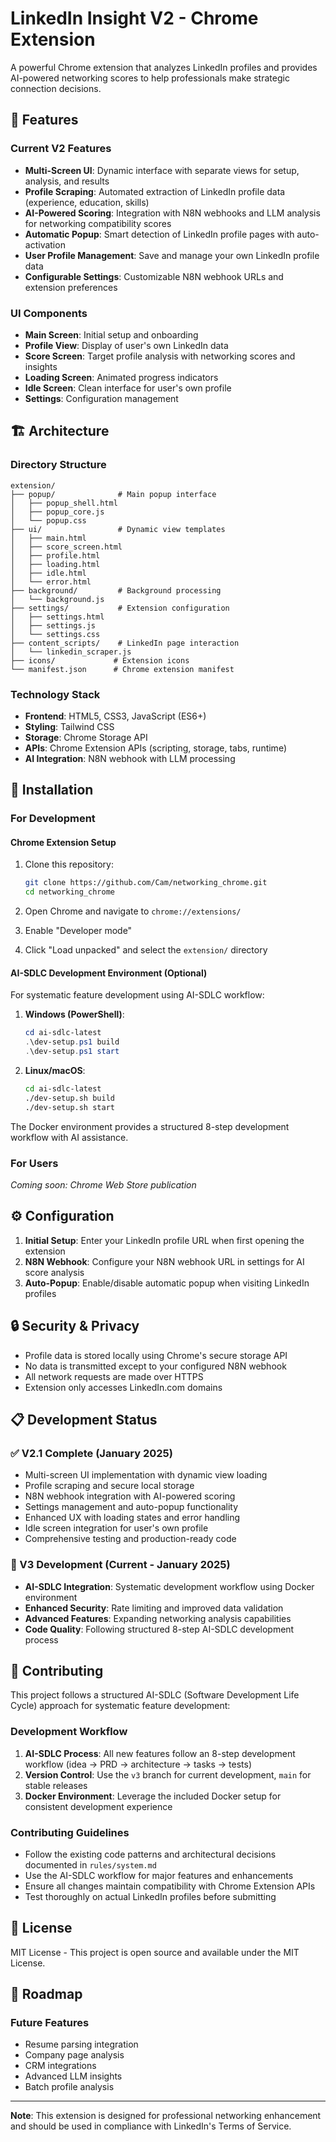 # LinkedIn Insight V2 - Chrome Extension

A powerful Chrome extension that analyzes LinkedIn profiles and provides AI-powered networking scores to help professionals make strategic connection decisions.

## 🚀 Features

### Current V2 Features
- **Multi-Screen UI**: Dynamic interface with separate views for setup, analysis, and results
- **Profile Scraping**: Automated extraction of LinkedIn profile data (experience, education, skills)
- **AI-Powered Scoring**: Integration with N8N webhooks and LLM analysis for networking compatibility scores
- **Automatic Popup**: Smart detection of LinkedIn profile pages with auto-activation
- **User Profile Management**: Save and manage your own LinkedIn profile data
- **Configurable Settings**: Customizable N8N webhook URLs and extension preferences

### UI Components
- **Main Screen**: Initial setup and onboarding
- **Profile View**: Display of user's own LinkedIn data
- **Score Screen**: Target profile analysis with networking scores and insights
- **Loading Screen**: Animated progress indicators
- **Idle Screen**: Clean interface for user's own profile
- **Settings**: Configuration management

## 🏗️ Architecture

### Directory Structure
```
extension/
├── popup/              # Main popup interface
│   ├── popup_shell.html
│   ├── popup_core.js
│   └── popup.css
├── ui/                 # Dynamic view templates
│   ├── main.html
│   ├── score_screen.html
│   ├── profile.html
│   ├── loading.html
│   ├── idle.html
│   └── error.html
├── background/         # Background processing
│   └── background.js
├── settings/           # Extension configuration
│   ├── settings.html
│   ├── settings.js
│   └── settings.css
├── content_scripts/    # LinkedIn page interaction
│   └── linkedin_scraper.js
├── icons/             # Extension icons
└── manifest.json      # Chrome extension manifest
```

### Technology Stack
- **Frontend**: HTML5, CSS3, JavaScript (ES6+)
- **Styling**: Tailwind CSS
- **Storage**: Chrome Storage API
- **APIs**: Chrome Extension APIs (scripting, storage, tabs, runtime)
- **AI Integration**: N8N webhook with LLM processing

## 🔧 Installation

### For Development

#### Chrome Extension Setup
1. Clone this repository:
   ```bash
   git clone https://github.com/Cam/networking_chrome.git
   cd networking_chrome
   ```

2. Open Chrome and navigate to `chrome://extensions/`
3. Enable "Developer mode"
4. Click "Load unpacked" and select the `extension/` directory

#### AI-SDLC Development Environment (Optional)
For systematic feature development using AI-SDLC workflow:

1. **Windows (PowerShell)**:
   ```powershell
   cd ai-sdlc-latest
   .\dev-setup.ps1 build
   .\dev-setup.ps1 start
   ```

2. **Linux/macOS**:
   ```bash
   cd ai-sdlc-latest
   ./dev-setup.sh build
   ./dev-setup.sh start
   ```

The Docker environment provides a structured 8-step development workflow with AI assistance.

### For Users
*Coming soon: Chrome Web Store publication*

## ⚙️ Configuration

1. **Initial Setup**: Enter your LinkedIn profile URL when first opening the extension
2. **N8N Webhook**: Configure your N8N webhook URL in settings for AI score analysis
3. **Auto-Popup**: Enable/disable automatic popup when visiting LinkedIn profiles

## 🔒 Security & Privacy

- Profile data is stored locally using Chrome's secure storage API
- No data is transmitted except to your configured N8N webhook
- All network requests are made over HTTPS
- Extension only accesses LinkedIn.com domains

## 📋 Development Status

### ✅ V2.1 Complete (January 2025)
- Multi-screen UI implementation with dynamic view loading
- Profile scraping and secure local storage
- N8N webhook integration with AI-powered scoring
- Settings management and auto-popup functionality
- Enhanced UX with loading states and error handling
- Idle screen integration for user's own profile
- Comprehensive testing and production-ready code

### 🚀 V3 Development (Current - January 2025)
- **AI-SDLC Integration**: Systematic development workflow using Docker environment
- **Enhanced Security**: Rate limiting and improved data validation
- **Advanced Features**: Expanding networking analysis capabilities
- **Code Quality**: Following structured 8-step AI-SDLC development process

## 🤝 Contributing

This project follows a structured AI-SDLC (Software Development Life Cycle) approach for systematic feature development:

### Development Workflow
1. **AI-SDLC Process**: All new features follow an 8-step development workflow (idea → PRD → architecture → tasks → tests)
2. **Version Control**: Use the `v3` branch for current development, `main` for stable releases
3. **Docker Environment**: Leverage the included Docker setup for consistent development experience

### Contributing Guidelines
- Follow the existing code patterns and architectural decisions documented in `rules/system.md`
- Use the AI-SDLC workflow for major features and enhancements
- Ensure all changes maintain compatibility with Chrome Extension APIs
- Test thoroughly on actual LinkedIn profiles before submitting

## 📄 License

MIT License - This project is open source and available under the MIT License.

## 🔮 Roadmap

### Future Features
- Resume parsing integration
- Company page analysis
- CRM integrations
- Advanced LLM insights
- Batch profile analysis

---

**Note**: This extension is designed for professional networking enhancement and should be used in compliance with LinkedIn's Terms of Service. 